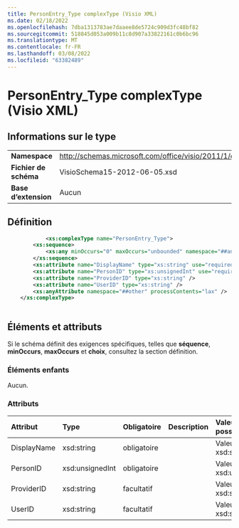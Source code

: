 ```yaml
---
title: PersonEntry_Type complexType (Visio XML)
ms.date: 02/18/2022
ms.openlocfilehash: 7dba1313783ae7daaee8de5724c909d3fc48bf82
ms.sourcegitcommit: 518845d053a009b11c8d907a33822161c0b6bc96
ms.translationtype: MT
ms.contentlocale: fr-FR
ms.lasthandoff: 03/08/2022
ms.locfileid: "63382489"
---
```

# <a name="personentry_type-complextype-visio-xml"></a>PersonEntry_Type complexType (Visio XML)

## <a name="type-information"></a>Informations sur le type

|||
|:-----|:-----|
|**Namespace** <br/> |http://schemas.microsoft.com/office/visio/2011/1/core  <br/> |
|**Fichier de schéma** <br/> |VisioSchema15-2012-06-05.xsd  <br/> |
|**Base d’extension** <br/> |Aucun  <br/> |
   
## <a name="definition"></a>Définition

```XML
            <xs:complexType name="PersonEntry_Type">
        <xs:sequence>
            <xs:any minOccurs="0" maxOccurs="unbounded" namespace="##any" processContents="lax" />
        </xs:sequence>
        <xs:attribute name="DisplayName" type="xs:string" use="required" />
        <xs:attribute name="PersonID" type="xs:unsignedInt" use="required" />
        <xs:attribute name="ProviderID" type="xs:string" />
        <xs:attribute name="UserID" type="xs:string" />
        <xs:anyAttribute namespace="##other" processContents="lax" />
    </xs:complexType>
      
```

## <a name="elements-and-attributes"></a>Éléments et attributs

Si le schéma définit des exigences spécifiques, telles que **séquence**, **minOccurs**, **maxOccurs** et **choix**, consultez la section définition. 
  
### <a name="child-elements"></a>Éléments enfants

Aucun.
  
### <a name="attributes"></a>Attributs

|**Attribut**|**Type**|**Obligatoire**|**Description**|**Valeurs possibles**|
|:-----|:-----|:-----|:-----|:-----|
|DisplayName  <br/> |xsd:string  <br/> |obligatoire  <br/> ||Valeurs du type xsd:string. |
|PersonID  <br/> |xsd:unsignedInt  <br/> |obligatoire  <br/> ||Valeurs du type xsd:unsignedInt. |
|ProviderID  <br/> |xsd:string  <br/> |facultatif  <br/> ||Valeurs du type xsd:string. |
|UserID  <br/> |xsd:string  <br/> |facultatif  <br/> ||Valeurs du type xsd:string. |
   

